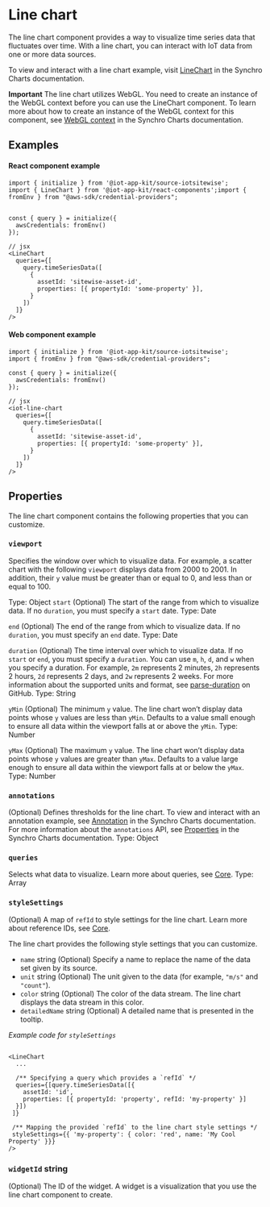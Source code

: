 # Line chart

The line chart component provides a way to visualize time series data that fluctuates over time. With a line chart, you can interact with IoT data from one or more data sources. 

To view and interact with a line chart example, visit [LineChart](https://synchrocharts.com/#/Components/LineChart) in the Synchro Charts documentation.

**Important**
The line chart utilizes WebGL. You need to create an instance of the WebGL context before you can use the LineChart component. To learn more about how to create an instance of the WebGL context for this component, see [WebGL context](https://synchrocharts.com/#/WebGL%20context) in the Synchro Charts documentation.  

## Examples

#### React component example

```
import { initialize } from '@iot-app-kit/source-iotsitewise';
import { LineChart } from '@iot-app-kit/react-components';import { fromEnv } from "@aws-sdk/credential-providers";


const { query } = initialize({
  awsCredentials: fromEnv()
});

// jsx
<LineChart
  queries={[
    query.timeSeriesData([
      { 
        assetId: 'sitewise-asset-id', 
        properties: [{ propertyId: 'some-property' }],
      }
    ])
  ]}
/>
```

#### Web component example

```
import { initialize } from '@iot-app-kit/source-iotsitewise';
import { fromEnv } from "@aws-sdk/credential-providers";

const { query } = initialize({
  awsCredentials: fromEnv()
});

// jsx
<iot-line-chart
  queries={[
    query.timeSeriesData([
      { 
        assetId: 'sitewise-asset-id', 
        properties: [{ propertyId: 'some-property' }],
      }
    ])
  ]}
/>
```

## Properties

The line chart component contains the following properties that you can customize. 

### `viewport` 

Specifies the window over which to visualize data. For example, a scatter chart with the following `viewport` displays data from 2000 to 2001. In addition, their `y` value must be greater than or equal to 0, and less than or equal to 100. 

Type: Object 
`start` 
(Optional) The start of the range from which to visualize data. If no `duration`, you must specify a `start` date.
Type: Date

`end`
(Optional) The end of the range from which to visualize data. If no `duration`, you must specify an `end` date. 
Type: Date

`duration`
(Optional) The time interval over which to visualize data. If no `start` or `end`, you must specify a `duration`. You can use `m`, `h`, `d`, and `w` when you specify a duration. For example, `2m` represents 2 minutes, `2h` represents 2 hours, `2d` represents 2 days, and `2w` represents 2 weeks. For more information about the supported units and format, see [parse-duration](https://github.com/jkroso/parse-duration) on GitHub.
Type: String

`yMin`
(Optional) The minimum `y` value. The line chart won’t display data points whose `y` values are less than `yMin`. Defaults to a value small enough to ensure all data within the viewport falls at or above the `yMin`.
Type: Number

`yMax`
(Optional) The maximum `y` value. The line chart won’t display data points whose `y` values are greater than `yMax`. Defaults to a value large enough to ensure all data within the viewport falls at or below the `yMax`.
Type: Number

### `annotations` 

(Optional) Defines thresholds for the line chart. To view and interact with an annotation example, see [Annotation](https://synchrocharts.com/#/Features/Annotation) in the Synchro Charts documentation. For more information about the `annotations` API, see [Properties](https://synchrocharts.com/#/API/Properties) in the Synchro Charts documentation. 
Type: Object

### `queries`

Selects what data to visualize. Learn more about queries, see [Core](https://github.com/awslabs/iot-app-kit/tree/main/docs/Core.md). 
Type: Array 

### `styleSettings`

(Optional) A map of `refId` to style settings for the line chart. Learn more about reference IDs, see [Core](https://github.com/awslabs/iot-app-kit/tree/main/docs/Core.md). 

The line chart provides the following style settings that you can customize. 

* `name` string
    (Optional) Specify a name to replace the name of the data set given by its source.  
* `unit` string
    (Optional) The unit given to the data (for example, `"m/s"` and `"count"`).
* `color` string
    (Optional) The color of the data stream. The line chart displays the data stream in this color. 
* `detailedName` string
    (Optional) A detailed name that is presented in the tooltip. 

*Example code for `styleSettings`*

```

<LineChart
  ...

  /** Specifying a query which provides a `refId` */
  queries={[query.timeSeriesData([{ 
    assetId: 'id', 
    properties: [{ propertyId: 'property', refId: 'my-property' }]
  }])
 ]}
 
 /** Mapping the provided `refId` to the line chart style settings */
 styleSettings={{ 'my-property': { color: 'red', name: 'My Cool Property' }}}
/>

```

### `widgetId`  string

(Optional) The ID of the widget. A widget is a visualization that you use the line chart component to create.  
